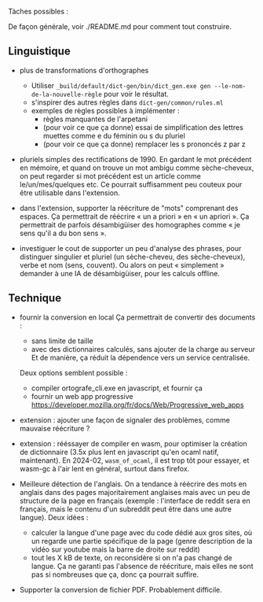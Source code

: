 Tàches possibles :

De façon générale, voir ./README.md pour comment tout construire.

## Linguistique

- plus de transformations d'orthographes
  - Utiliser `_build/default/dict-gen/bin/dict_gen.exe gen --le-nom-de-la-nouvelle-règle` pour voir le résultat.
  - s'inspirer des autres règles dans `dict-gen/common/rules.ml`
  - exemples de règles possibles à implémenter :
    - règles manquantes de l'arpetani
    - (pour voir ce que ça donne) essai de simplification des lettres muettes comme e du féminin ou s du pluriel
    - (pour voir ce que ça donne) remplacer les s prononcés z par z

- pluriels simples des rectifications de 1990. En gardant le mot précédent en mémoire, et
  quand on trouve un mot ambigu comme sèche-cheveux, on peut regarder si mot précédent
  est un article comme le/un/mes/quelques etc. Ce pourrait suffisamment peu couteux pour
  être utilisable dans l'extension.

- dans l'extension, supporter la réécriture de "mots" comprenant des espaces. Ça
  permettrait de réécrire « un a priori » en « un apriori ». Ça permettrait de parfois
  désambigüiser des homographes comme « je sens qu'il a du bon sens ».

- investiguer le cout de supporter un peu d'analyse des phrases, pour distinguer singulier
  et pluriel (un sèche-cheveu, des sèche-cheveux), verbe et nom (sens, couvent). Ou alors
  on peut « simplement » demander à une IA de désambigüiser, pour les calculs offline.

## Technique

- fournir la conversion en local
  Ça permettrait de convertir des documents :
  - sans limite de taille
  - avec des dictionnaires calculés, sans ajouter de la charge au serveur
  Et de manière, ça réduit la dépendence vers un service centralisée.

  Deux options semblent possible :
  - compiler ortografe_cli.exe en javascript, et fournir ça
  - fournir un web app progressive https://developer.mozilla.org/fr/docs/Web/Progressive_web_apps
    
- extension : ajouter une façon de signaler des problèmes, comme mauvaise réécriture ?

- extension : rééssayer de compiler en wasm, pour optimiser la création de dictionnaire
  (3.5x plus lent en javascript qu'en ocaml natif, maintenant). En 2024-02,
  `wasm_of_ocaml`, il est trop tôt pour essayer, et wasm-gc à l'air lent en général,
  surtout dans firefox.

- Meilleure détection de l'anglais. On a tendance à réécrire des mots en anglais dans des
  pages majoritairement anglaises mais avec un peu de structure de la page en français
  (exemple : l'interface de reddit sera en français, mais le contenu d'un subreddit peut
  être dans une autre langue). Deux idées :

    - calculer la langue d'une page avec du code dédié aux gros sites, où un regarde
      une partie spécifique de la page (genre description de la vidéo sur youtube mais
      la barre de droite sur reddit)
    - tout les X kB de texte, on reconsidère si on n'a pas changé de langue. Ça ne
      garanti pas l'absence de réécriture, mais elles ne sont pas si nombreuses que ça,
      donc ça pourrait suffire.

- Supporter la conversion de fichier PDF. Probablement difficile.
